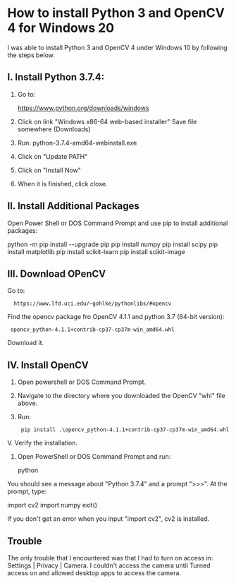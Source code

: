 # How to install Python 3 and OpenCV 4 for Windows 20

I was able to install Python 3 and OpenCV 4 under Windows 10
by following the steps below.

I. Install Python 3.7.4:
------------------------

1. Go to:

   https://www.python.org/downloads/windows

2. Click on link "Windows x86-64 web-based installer"
   Save file somewhere (Downloads)

3. Run: python-3.7.4-amd64-webinstall.exe

4. Click on "Update PATH"

5. Click on "Install Now"

6. When it is finished, click close.


II. Install Additional Packages
-------------------------------

Open Power Shell or DOS Command Prompt and use
pip to install additional packages:

   python -m pip install --upgrade pip
   pip install numpy
   pip install scipy
   pip install matplotlib
   pip install scikit-learn
   pip install scikit-image




III. Download OPenCV
--------------------

Go to:

      https://www.lfd.uci.edu/~gohlke/pythonlibs/#opencv

Find the opencv package fro OpenCV 4.1.1 and python 3.7 (64-bit version):

     opencv_python‑4.1.1+contrib‑cp37‑cp37m‑win_amd64.whl


Download it.


IV. Install OpenCV
------------------

1. Open powershell or DOS Command Prompt.
2. Navigate to the directory where you downloaded
   the OpenCV "whl" file above.
3. Run:

        pip install .\opencv_python‑4.1.1+contrib‑cp37‑cp37m‑win_amd64.whl


V. Verify the installation.

1. Open PowerShell or DOS Command Prompt and run:

     python

You should see a message about "Python 3.7.4" and a prompt ">>>".
At the prompt, type:

   import cv2
   import numpy
   exit()

If you don't get an error when you input "import cv2", cv2 is installed.


Trouble
-------

The only trouble that I encountered was that I had to turn on access
in: Settings | Privacy | Camera. I couldn't access the camera until
Turned access on and allowed desktop apps to access the camera.
